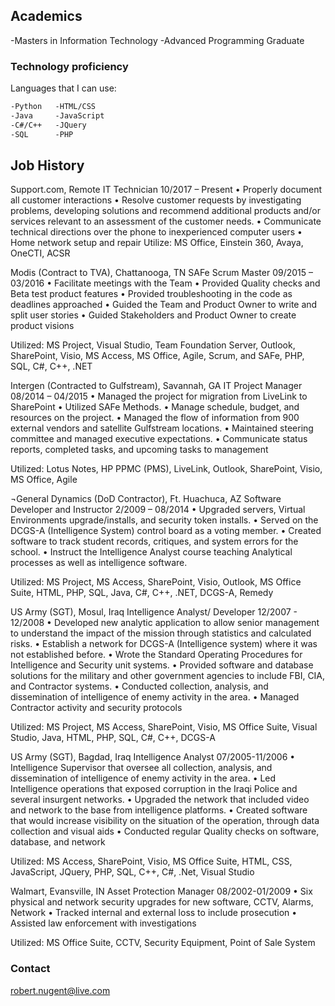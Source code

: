 ## Academics

-Masters in Information Technology
-Advanced Programming Graduate

### Technology proficiency

Languages that I can use:

```markdown
-Python   -HTML/CSS
-Java     -JavaScript
-C#/C++   -JQuery
-SQL      -PHP
```
## Job History

Support.com, Remote
IT Technician					           					10/2017 – Present
•	Properly document all customer interactions
•	Resolve customer requests by investigating problems, developing solutions and recommend additional products and/or services relevant to an assessment of the customer needs.
•	Communicate technical directions over the phone to inexperienced computer users
•	Home network setup and repair
Utilize:  MS Office, Einstein 360, Avaya, OneCTI, ACSR

Modis (Contract to TVA), Chattanooga, TN
SAFe Scrum Master									09/2015 – 03/2016
•	Facilitate meetings with the Team
•	Provided Quality checks and Beta test product features
•	Provided troubleshooting in the code as deadlines approached 
•	Guided the Team and Product Owner to write and split user stories
•	Guided Stakeholders and Product Owner to create product visions

Utilized:  MS Project, Visual Studio, Team Foundation Server, Outlook, SharePoint, Visio, MS Access, MS Office, Agile, Scrum, and SAFe, PHP, SQL, C#, C++, .NET

Intergen (Contracted to Gulfstream), Savannah, GA
IT Project Manager									08/2014 – 04/2015
•	Managed the project for migration from LiveLink to SharePoint
•	Utilized SAFe Methods. 
•	Manage schedule, budget, and resources on the project.
•	Managed the flow of information from 900 external vendors and satellite Gulfstream locations.
•	Maintained steering committee and managed executive expectations.
•	Communicate status reports, completed tasks, and upcoming tasks to management

Utilized:  Lotus Notes, HP PPMC (PMS), LiveLink, Outlook, SharePoint, Visio, MS Office, Agile

¬General Dynamics (DoD Contractor), Ft. Huachuca, AZ
Software Developer and Instructor    	            						2/2009 – 08/2014
•	Upgraded servers, Virtual Environments upgrade/installs, and security token installs.
•	Served on the DCGS-A (Intelligence System) control board as a voting member.
•	Created software to track student records, critiques, and system errors for the school. 
•	Instruct the Intelligence Analyst course teaching Analytical processes as well as intelligence software. 
            
Utilized:  MS Project, MS Access, SharePoint, Visio, Outlook, MS Office Suite, HTML, PHP, SQL, Java, C#, C++, .NET, DCGS-A, Remedy

US Army (SGT), Mosul, Iraq
Intelligence Analyst/ Developer							12/2007 - 12/2008
•	Developed new analytic application to allow senior management to understand the impact of the mission through statistics and calculated risks.
•	Establish a network for DCGS-A (Intelligence system) where it was not established before.
•	Wrote the Standard Operating Procedures for Intelligence and Security unit systems.
•	Provided software and database solutions for the military and other government agencies to include FBI, CIA, and Contractor systems.
•	Conducted collection, analysis, and dissemination of intelligence of enemy activity in the area.
•	Managed Contractor activity and security protocols

Utilized: MS Project, MS Access, SharePoint, Visio, MS Office Suite, Visual Studio, Java, HTML, PHP, SQL, C#, C++, DCGS-A

US Army (SGT), Bagdad, Iraq
Intelligence Analyst 						                   		 07/2005-11/2006
•	Intelligence Supervisor that oversee all collection, analysis, and dissemination of intelligence of enemy activity in the area.
•	Led Intelligence operations that exposed corruption in the Iraqi Police and several insurgent networks.
•	Upgraded the network that included video and network to the base from intelligence platforms.
•	Created software that would increase visibility on the situation of the operation, through data collection and visual aids
•	Conducted regular Quality checks on software, database, and network

Utilized: MS Access, SharePoint, Visio, MS Office Suite, HTML, CSS, JavaScript, JQuery, PHP, SQL, C++, C#, .Net, Visual Studio
	
Walmart, Evansville, IN
Asset Protection Manager								08/2002-01/2009
• Six physical and network security upgrades for new software, CCTV, Alarms, Network
• Tracked internal and external loss to include prosecution
• Assisted law enforcement with investigations

Utilized: MS Office Suite, CCTV, Security Equipment, Point of Sale System


### Contact
robert.nugent@live.com


